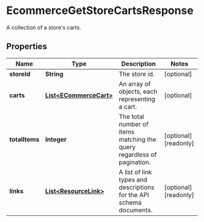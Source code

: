 

# EcommerceGetStoreCartsResponse

A collection of a store's carts.

## Properties

| Name | Type | Description | Notes |
|------------ | ------------- | ------------- | -------------|
|**storeId** | **String** | The store id. |  [optional] |
|**carts** | [**List&lt;ECommerceCart&gt;**](ECommerceCart.md) | An array of objects, each representing a cart. |  [optional] |
|**totalItems** | **Integer** | The total number of items matching the query regardless of pagination. |  [optional] [readonly] |
|**links** | [**List&lt;ResourceLink&gt;**](ResourceLink.md) | A list of link types and descriptions for the API schema documents. |  [optional] [readonly] |



